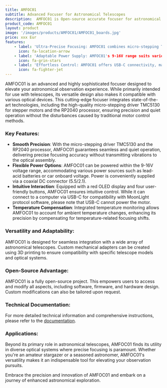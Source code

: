 ```yaml
---
title: AMFOC01
subtitle: Advanced Focuser for Astronomical Telescopes
description:  AMFOC01 is Open-source accurate focuser for astronomical telescopes with USB-C interface. A perfect tool for precise image focusing. Focuser can be controlled from your computer or trought the manual wire controller. Ideal for amateur and professional astronomers with a desire to improve your observational skills. 
product_code: AMFOC01
layout: product
image: '/images/products/AMFOC01/AMFOC01_boards.jpg'
price: xxx Eur
features:
    - label: 'Ultra-Precise Focusing: AMFOC01 combines micro-stepping Trimatic driver for vibration-free, precise focusing.'
      icon: fa-location-arrow
    - label: 'Adaptable Power Supply: AMFOC01's 9-16V range suits various sources, including lead-acid or li-ion batteries, via standard coaxial DC connector.'
      icon: fa-grin-stars
    - label: 'Effortless Control: AMFOC01 offers USB-C connectivity, manual control, and red OLED display for intuitive interface.'
      icon: fa-fighter-jet
---
```



AMFOC01 is an advanced and highly sophisticated focuser designed to elevate your astronomical observation experience. While primarily intended for use with telescopes, its versatile design also makes it compatible with various optical devices. This cutting-edge focuser integrates state-of-the-art technologies, including the high-quality micro-stepping driver TMC5130 for stepper motors and the RP2040 processor, ensuring precision and quiet operation without the disturbances caused by traditional motor control methods.

### Key Features:

 * **Smooth Precision**: With the micro-stepping driver TMC5130 and the RP2040 processor, AMFOC01 guarantees seamless and quiet operation, delivering precise focusing accuracy without transmitting vibrations to the optical assembly.
 * **Flexible Power Options**: AMFOC01 can be powered within the 9-16V voltage range, accommodating various power sources such as lead-acid batteries or car onboard voltage. Power is conveniently supplied via a coaxial DC connector (5.5/2.1).
 * **Intuitive Interaction**: Equipped with a red OLED display and four user-friendly buttons, AMFOC01 ensures intuitive control. While it can connect to a computer via USB-C for compatibility with MoonLight protocol software, please note that USB-C cannot power the motor.
 * **Temperature Compensation**: Integrated temperature monitoring allows AMFOC01 to account for ambient temperature changes, enhancing its precision by compensating for temperature-related focusing shifts.


### Versatility and Adaptability:
AMFOC01 is designed for seamless integration with a wide array of astronomical telescopes. Custom mechanical adapters can be created using 3D printing to ensure compatibility with specific telescope models and optical systems.

### Open-Source Advantage:
AMFOC01 is a fully open-source project. This empowers users to access and modify all aspects, including software, firmware, and hardware design. Custom modifications can also be tailored upon request.

### Technical Documentation:
For more detailed technical information and comprehensive instructions, please refer to the [documentation](https://docs.astrometers.eu/).

### Applications:
Beyond its primary role in astronomical telescopes, AMFOC01 finds its utility in diverse optical systems where precise focusing is paramount. Whether you're an amateur stargazer or a seasoned astronomer, AMFOC01's versatility makes it an indispensable tool for elevating your observation pursuits.

Embrace the precision and innovation of AMFOC01 and embark on a journey of enhanced astronomical exploration.